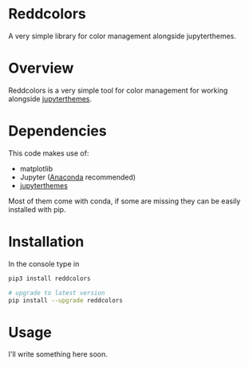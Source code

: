 # Reddcolors

A very simple library for color management alongside jupyterthemes.

# Overview
Reddcolors is a very simple tool for color management for working alongside [jupyterthemes](https://github.com/dunovank/jupyter-themes).

# Dependencies

This code makes use of:
  - matplotlib
  - Jupyter ([Anaconda](https://www.anaconda.com) recommended)
  - [jupyterthemes](https://github.com/dunovank/jupyter-themes)

Most of them come with conda, if some are missing they can be easily installed with pip.

# Installation

In the console type in
```sh
pip3 install reddcolors
```

```sh
# upgrade to latest version
pip install --upgrade reddcolors
```

# Usage

I'll write something here soon.

